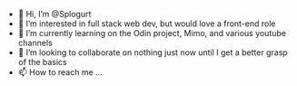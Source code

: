 - 👋 Hi, I’m @Splogurt
- 👀 I’m interested in full stack web dev, but would love a front-end role
- 🌱 I’m currently learning on the Odin project, Mimo, and various youtube channels
- 💞️ I’m looking to collaborate on nothing just now until I get a better grasp of the basics
- 📫 How to reach me ...

<!---
Splogurt/Splogurt is a ✨ special ✨ repository because its `README.md` (this file) appears on your GitHub profile.
You can click the Preview link to take a look at your changes.
--->

